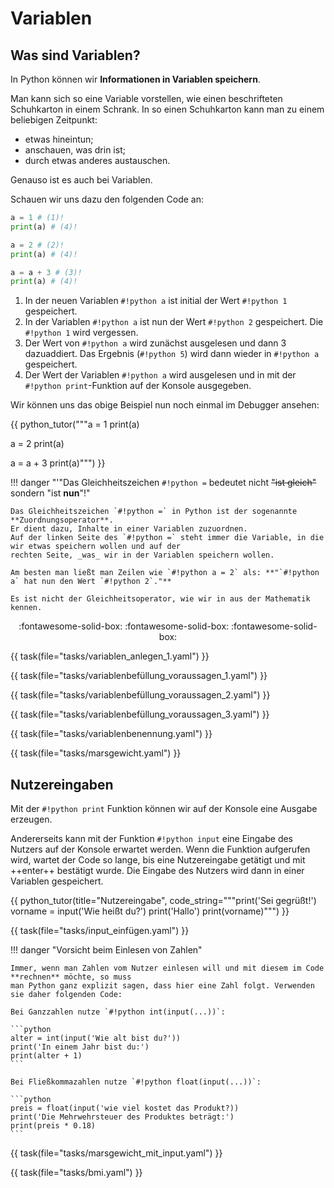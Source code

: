 # Variablen

## Was sind Variablen?

In Python können wir **Informationen in Variablen speichern**.

Man kann sich so eine Variable vorstellen, wie einen beschrifteten Schuhkarton in einem Schrank. 
In so einen Schuhkarton kann man zu einem beliebigen Zeitpunkt:

* etwas hineintun; 
* anschauen, was drin ist;
* durch etwas anderes austauschen.

Genauso ist es auch bei Variablen.

Schauen wir uns dazu den folgenden Code an:

```python
a = 1 # (1)!
print(a) # (4)!

a = 2 # (2)!
print(a) # (4)!

a = a + 3 # (3)!
print(a) # (4)!
```

1. In der neuen Variablen `#!python a` ist initial der Wert `#!python 1` gespeichert.
2. In der Variablen `#!python a` ist nun der Wert `#!python 2` gespeichert. Die `#!python 1` wird vergessen.
3. Der Wert von `#!python a` wird zunächst ausgelesen und dann 3 dazuaddiert. Das Ergebnis (`#!python 5`) wird dann wieder in `#!python a` gespeichert.
4. Der Wert der Variablen `#!python a` wird ausgelesen und in mit der `#!python print`-Funktion auf der Konsole ausgegeben.

Wir können uns das obige Beispiel nun noch einmal im Debugger ansehen:

{{ python_tutor("""a = 1
print(a)

a = 2
print(a)

a = a + 3
print(a)""") }}

!!! danger "'"Das Gleichheitszeichen `#!python =` bedeutet nicht <del>"ist gleich"</del> sondern "ist **nun**"!"
    
    Das Gleichheitszeichen `#!python =` in Python ist der sogenannte **Zuordnungsoperator**.
    Er dient dazu, Inhalte in einer Variablen zuzuordnen.
    Auf der linken Seite des `#!python =` steht immer die Variable, in die wir etwas speichern wollen und auf der 
    rechten Seite, _was_ wir in der Variablen speichern wollen.

    Am besten man ließt man Zeilen wie `#!python a = 2` als: **"`#!python a` hat nun den Wert `#!python 2`."**

    Es ist nicht der Gleichheitsoperator, wie wir in aus der Mathematik kennen.

<p style="text-align:center;" markdown>
:fontawesome-solid-box: :fontawesome-solid-box: :fontawesome-solid-box:
</p>

{{ task(file="tasks/variablen_anlegen_1.yaml") }}

{{ task(file="tasks/variablenbefüllung_voraussagen_1.yaml") }}

{{ task(file="tasks/variablenbefüllung_voraussagen_2.yaml") }}

{{ task(file="tasks/variablenbefüllung_voraussagen_3.yaml") }}

{{ task(file="tasks/variablenbenennung.yaml") }}

{{ task(file="tasks/marsgewicht.yaml") }}

## Nutzereingaben

Mit der `#!python print` Funktion können wir auf der Konsole eine Ausgabe erzeugen.

Andererseits kann mit der Funktion `#!python input` eine Eingabe des Nutzers auf der Konsole erwartet werden.
Wenn die Funktion aufgerufen wird, wartet der Code so lange, bis eine Nutzereingabe getätigt und mit ++enter++ bestätigt wurde.
Die Eingabe des Nutzers wird dann in einer Variablen gespeichert.

{{ python_tutor(title="Nutzereingabe",
code_string="""print('Sei gegrüßt!')
vorname = input('Wie heißt du?')
print('Hallo')
print(vorname)""") }}

{{ task(file="tasks/input_einfügen.yaml") }}

!!! danger "Vorsicht beim Einlesen von Zahlen"
    
    Immer, wenn man Zahlen vom Nutzer einlesen will und mit diesem im Code **rechnen** möchte, so muss
    man Python ganz explizit sagen, dass hier eine Zahl folgt. Verwenden sie daher folgenden Code:

    Bei Ganzzahlen nutze `#!python int(input(...))`:

    ```python
    alter = int(input('Wie alt bist du?'))
    print('In einem Jahr bist du:')
    print(alter + 1)
    ```
    
    Bei Fließkommazahlen nutze `#!python float(input(...))`:

    ```python
    preis = float(input('wie viel kostet das Produkt?))
    print('Die Mehrwehrsteuer des Produktes beträgt:')
    print(preis * 0.18)
    ```


{{ task(file="tasks/marsgewicht_mit_input.yaml") }}

{{ task(file="tasks/bmi.yaml") }}

